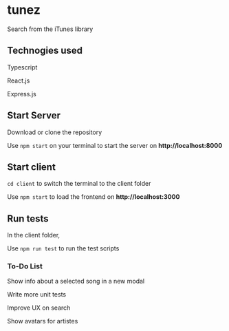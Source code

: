 # tunez
Search from the iTunes library

## Technogies used
Typescript

React.js

Express.js

## Start Server
Download or clone the repository

Use `npm start` on your terminal to start the server on **http://localhost:8000**


## Start client
`cd client` to switch the terminal to the client folder

Use  `npm start` to load the frontend on **http://localhost:3000**

## Run tests
In the client folder,

Use `npm run test` to run the test scripts











### To-Do List
Show info about a selected song in a new modal

Write more unit tests

Improve UX on search

Show avatars for artistes

